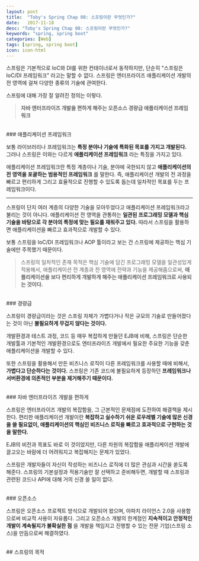 ```yaml
---
layout: post
title:  "Toby's Spring Chap 08: 스프링이란 무엇인가?"
date:   2017-11-18
desc: "Toby's Spring Chap 08: 스프링이란 무엇인가?"
keywords: "spring, spring boot"
categories: [Web]
tags: [spring, spring boot]
icon: icon-html
---
```


스프링은 기본적으로 IoC와 DI를 위한 컨테이너로서 동작하지만, 단순히 "스프링은 IoC/DI 프레임워크" 라고는 말할 수 없다. 스프링은 엔터프라이즈 애플리케이션 개발의 전 영역에 걸쳐 다양한 종류의 기술에 관여한다.

스프링에 대해 가장 잘 알려진 정의는 이렇다.

> **자바 엔터프라이즈 개발을 편하게 해주는 오픈소스 경량급 애플리케이션 프레임워크**

<br>
### 애플리케이션 프레임워크

보통 라이브러리나 프레임워크는 **특정 분야나 기술에 특화된 목표를 가지고 개발된다.** 그러나 스프링은 이와는 다르게 **애플리케이션 프레임워크** 라는 특징을 가지고 있다.

애플리케이션 프레임워크란 특정 계층이나 기술, 분야에 국한되지 않고 **애플리케이션의 전 영역을 포괄하는 범용적인 프레임워크** 를 말한다. 즉, 애플리케이션 개발의 전 과정을 빠르고 편리하게 그리고 효율적으로 진행할 수 있도록 돕는데 일차적인 목표를 두는 프레임워크이다.

---

스프링이 단지 여러 계층의 다양한 기술을 모아두었다고 애플리케이션 프레임워크라고 불리는 것이 아니다. 애플리케이션 전 영역을 관통하는 **일관된 프로그래밍 모델과 핵심 기술을 바탕으로 각 분야의 특정에 맞는 필요를 채워주고 있다.** 따라서 스프링을 활용하면 애플리케이션을 빠르고 효과적으로 개발할 수 있다.

보통 스프링을 IoC/DI 프레임워크나 AOP 툴이라고 보는 건 스프링에 제공하는 핵심 기술에만 주목했기 때문이다.

> 스프링의 일차적인 존재 목적은 핵심 기술에 담긴 프로그래밍 모델을 일관성있게 적용해서, 애플리케이션 전 계층과 전 영역에 전략과 기능을 제공해줌으로써, **애플리케이션을 보다 편리하게 개발하게 해주는 애플리케이션 프레임워크로 사용되는 것이다.**

<br>
### 경량급

스프링이 경량급이라는 것은 스프링 자체가 가볍다거나 작은 규모의 기술로 만들어졌다는 것이 아닌 **불필요하게 무겁지 않다는 것이다.**

개발환경과 테스트 과정, 코드 등 매우 복잡하게 만들던 EJB에 비해, 스프링은 단순한 개발툴과 기본적인 개발환경으로도 엔터프라이즈 개발에서 필요한 주요한 기능을 갖춘 애플리케이션을 개발할 수 있다.

또한 스프링을 활용해서 만든 비즈니스 로직이 다른 프레임워크를 사용할 때에 비해서, **가볍다고 단순하다는 것이다.** 스프링은 기존 코드에 불필요하게 등장하던 **프레임워크나 서버환경에 의존적인 부분을 제거해주기 때문이다.**

<br>
### 자바 엔터프라이즈 개발을 편하게

스프링은 엔터프라이즈 개발의 복잡함을, 그 근본적인 문제점에 도전하여 해결책을 제시한다. 편리한 애플리케이션 개발이란 **복잡하고 실수하기 쉬운 로우레벨 기술에 많은 신경을 쓸 필요없이, 애플리케이션의 핵심인 비즈니스 로직을 빠르고 효과적으로 구현하는 것을 말한다.**

EJB의 비전과 목표도 바로 이 것이었지만, 다른 차원의 복잡함을 애플리케이션 개발에 끌고오는 바람에 더 어려워지고 복잡해지는 문제가 있었다.

스프링은 개발자들이 자신이 작성하는 비즈니스 로직에 더 많은 관심과 시간을 쏟도록 해준다. 스프링의 기본설정과 적용기술만 잘 선택하고 준비해두면, 개발할 때 스프링과 관련된 코드나 API에 대해 거의 신경 쓸 일이 없다.

<br>
### 오픈소스

스프링은 오픈소스 프로젝트 방식으로 개발되어 왔으며, 아파치 라이언스 2.0을 사용함으로써 비교적 사용이 자유롭다. 그리고 오픈소스 개발의 한계점인 **지속적이고 안정적인 개발이 계속될지가 불확실한 점** 을 개발을 책임지고 진행할 수 있는 전문 기업(스프링 소스)을 만듬으로써 해결하였다.

<br>
## 스프링의 목적
